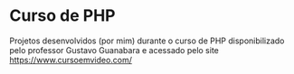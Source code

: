 # Curso de PHP
Projetos desenvolvidos (por mim) durante o curso de PHP disponibilizado pelo professor Gustavo Guanabara e acessado pelo site https://www.cursoemvideo.com/
